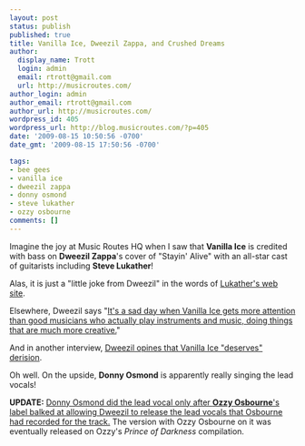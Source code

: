 ```yaml
---
layout: post
status: publish
published: true
title: Vanilla Ice, Dweezil Zappa, and Crushed Dreams
author:
  display_name: Trott
  login: admin
  email: rtrott@gmail.com
  url: http://musicroutes.com/
author_login: admin
author_email: rtrott@gmail.com
author_url: http://musicroutes.com/
wordpress_id: 405
wordpress_url: http://blog.musicroutes.com/?p=405
date: '2009-08-15 10:50:56 -0700'
date_gmt: '2009-08-15 17:50:56 -0700'

tags:
- bee gees
- vanilla ice
- dweezil zappa
- donny osmond
- steve lukather
- ozzy osbourne
comments: []
---
```

<p>Imagine the joy at Music Routes HQ when I saw that <strong>Vanilla Ice</strong> is credited with bass on <strong>Dweezil Zappa</strong>'s cover of "Stayin' Alive" with an all-star cast of guitarists including <strong>Steve Lukather</strong>!</p>
<p>Alas, it is just a "little joke from Dweezil" in the words of <a href="http://www.stevelukather.net/Session.aspx?id=145" target="_blank">Lukather's web site</a>.</p>
<p>Elsewhere, Dweezil says "<a href="http://articles.latimes.com/1991-03-29/entertainment/ca-1192_1_frank-zappa?pg=1" target="_blank">It's a sad day when Vanilla Ice gets more attention than good musicians who actually play instruments and music, doing things that are much more creative.</a>"</p>
<p>And in another interview, <a href="http://idiotbastard.com/Interviews/DweezilZappa.htm" target="_blank">Dweezil opines that Vanilla Ice "deserves" derision</a>.</p>
<p>Oh well. On the upside, <strong>Donny Osmond</strong> is apparently really singing the lead vocals!</p>
<p><strong>UPDATE:</strong> <a href="http://articles.latimes.com/1991-03-29/news/mn-1142_1_donny-osmond" target="_blank">Donny Osmond did the lead vocal only after <strong>Ozzy Osbourne</strong>'s label balked at allowing Dweezil to release the lead vocals that Osbourne had recorded for the track.</a> The version with Ozzy Osbourne on it was eventually released on Ozzy's <em>Prince of Darkness</em> compilation.</p>

